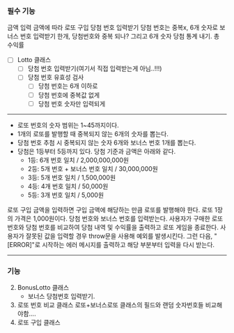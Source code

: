 ### 필수 기능

금액 입력
금액에 따라 로또 구입
당첨 번호 입력받기
당첨 번호는 중복x, 6개 숫자로
보너스 번호 입력받기
한개, 당첨번호와 중복 되나? 그리고 6개 숫자
당첨 통계 내기.
총 수익률

- [ ] Lotto 클래스
  - [ ] 당첨 번호 입력받기(여기서 직접 입력받는게 아님..!!!)
  - [ ] 당첨 번호 유효성 검사
    - [ ] 당첨 번호는 6개 이하로
    - [ ] 당첨 번호에 중복값 없게
    - [ ] 당첨 번호 숫자만 입력되게

---

- 로또 번호의 숫자 범위는 1~45까지이다.
- 1개의 로또를 발행할 때 중복되지 않는 6개의 숫자를 뽑는다.
- 당첨 번호 추첨 시 중복되지 않는 숫자 6개와 보너스 번호 1개를 뽑는다.
- 당첨은 1등부터 5등까지 있다. 당첨 기준과 금액은 아래와 같다.
  - 1등: 6개 번호 일치 / 2,000,000,000원
  - 2등: 5개 번호 + 보너스 번호 일치 / 30,000,000원
  - 3등: 5개 번호 일치 / 1,500,000원
  - 4등: 4개 번호 일치 / 50,000원
  - 5등: 3개 번호 일치 / 5,000원

로또 구입 금액을 입력하면 구입 금액에 해당하는 만큼 로또를 발행해야 한다.
로또 1장의 가격은 1,000원이다.
당첨 번호와 보너스 번호를 입력받는다.
사용자가 구매한 로또 번호와 당첨 번호를 비교하여 당첨 내역 및 수익률을 출력하고 로또 게임을 종료한다.
사용자가 잘못된 값을 입력할 경우 throw문을 사용해 예외를 발생시킨다. 그런 다음, "[ERROR]"로 시작하는 에러 메시지를 출력하고 해당 부분부터 입력을 다시 받는다.

---

### 기능

2. BonusLotto 클래스
   - 보너스 당첨번호 입력받기.
3. 로또 번호 비교 클래스
   로또+보너스로또 클래스의 필드와 랜덤 숫자번호들 비교해야함....
4. 로또 구입 클래스
